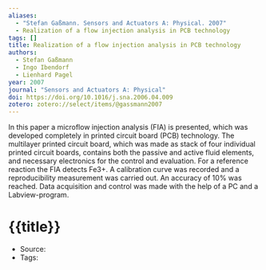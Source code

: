 ```yaml
---
aliases:
  - "Stefan Gaßmann. Sensors and Actuators A: Physical. 2007"
  - Realization of a flow injection analysis in PCB technology
tags: []
title: Realization of a flow injection analysis in PCB technology
authors:
  - Stefan Gaßmann
  - Ingo Ibendorf
  - Lienhard Pagel
year: 2007
journal: "Sensors and Actuators A: Physical"
doi: https://doi.org/10.1016/j.sna.2006.04.009
zotero: zotero://select/items/@gassmann2007
---
```

<!-- START_ABSTRACT -->
In this paper a microflow injection analysis (FIA) is presented, which was developed completely in printed circuit board (PCB) technology. The multilayer printed circuit board, which was made as stack of four individual printed circuit boards, contains both the passive and active fluid elements, and necessary electronics for the control and evaluation. For a reference reaction the FIA detects Fe3+. A calibration curve was recorded and a reproducibility measurement was carried out. An accuracy of 10% was reached. Data acquisition and control was made with the help of a PC and a Labview-program.
<!-- END_ABSTRACT -->

<!-- START_TEMPLATE -->
# {{title}}

- Source:
- Tags: 
<!-- END_TEMPLATE -->